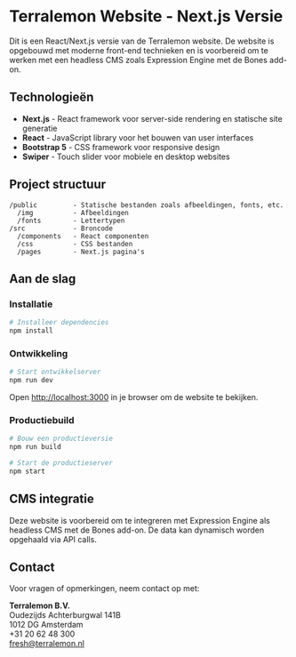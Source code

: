 # Terralemon Website - Next.js Versie

Dit is een React/Next.js versie van de Terralemon website. De website is opgebouwd met moderne front-end technieken en is voorbereid om te werken met een headless CMS zoals Expression Engine met de Bones add-on.

## Technologieën

- **Next.js** - React framework voor server-side rendering en statische site generatie
- **React** - JavaScript library voor het bouwen van user interfaces
- **Bootstrap 5** - CSS framework voor responsive design
- **Swiper** - Touch slider voor mobiele en desktop websites

## Project structuur

```
/public         - Statische bestanden zoals afbeeldingen, fonts, etc.
  /img          - Afbeeldingen
  /fonts        - Lettertypen
/src            - Broncode
  /components   - React componenten
  /css          - CSS bestanden
  /pages        - Next.js pagina's
```

## Aan de slag

### Installatie

```bash
# Installeer dependencies
npm install
```

### Ontwikkeling

```bash
# Start ontwikkelserver
npm run dev
```

Open [http://localhost:3000](http://localhost:3000) in je browser om de website te bekijken.

### Productiebuild

```bash
# Bouw een productieversie
npm run build

# Start de productieserver
npm start
```

## CMS integratie

Deze website is voorbereid om te integreren met Expression Engine als headless CMS met de Bones add-on. De data kan dynamisch worden opgehaald via API calls.

## Contact

Voor vragen of opmerkingen, neem contact op met:

**Terralemon B.V.**  
Oudezijds Achterburgwal 141B  
1012 DG Amsterdam  
+31 20 62 48 300  
fresh@terralemon.nl 